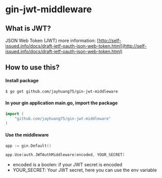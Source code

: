 # gin-jwt-middleware

## What is JWT?
JSON Web Token (JWT) more information: 
[http://self-issued.info/docs/draft-ietf-oauth-json-web-token.html](http://self-issued.info/docs/draft-ietf-oauth-json-web-token.html)

## How to use this?
#### Install package
```bash
$ go get github.com/jayhuang75/gin-jwt-middleware
```

#### In your gin application main.go, import the package
```go
import (
    "github.com/jayhuang75/gin-jwt-middleware"
)
```

#### Use the middleware
```go
app := gin.Default()

app.Use(auth.JWTAuthMiddleware(encoded, YOUR_SECRET)
```

- encoded is a boolen: if your JWT secret is encoded
- YOUR_SECRET: Your JWT secret, here you can use the env variable
